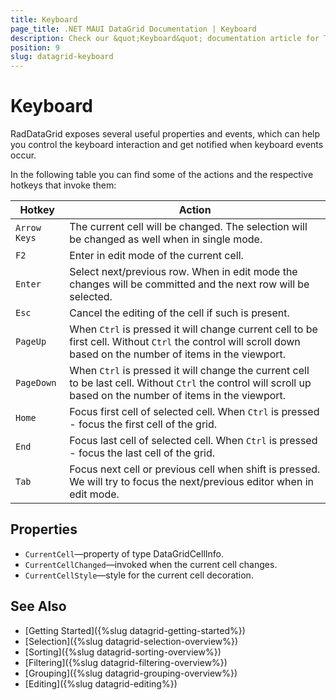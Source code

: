 ```yaml
---
title: Keyboard
page_title: .NET MAUI DataGrid Documentation | Keyboard
description: Check our &quot;Keyboard&quot; documentation article for Telerik DataGrid for .NET MAUI control.
position: 9
slug: datagrid-keyboard
---
```


# Keyboard

RadDataGrid exposes several useful properties and events, which can help you control the keyboard interaction and get notified when keyboard events occur.

In the following table you can find some of the actions and the respective hotkeys that invoke them:

| Hotkey 		    | Action 			|
|-------------------|-------------------|
| `Arrow Keys`      | Тhe current cell will be changed. The selection will be changed as well when in single mode.|
| `F2`              |Enter in edit mode of the current cell.|
| `Enter `	        |Select next/previous row. When in edit mode the changes will be committed and the next row will be selected.|
| `Esc `		    |Cancel the editing of the cell if such is present.|
| `PageUp `		    |When `Ctrl` is pressed it will change current cell to be first cell. Without `Ctrl` the control will scroll down based on the number of items in the viewport.|
| `PageDown `	    |When `Ctrl` is pressed it will change the current cell to be last cell. Without `Ctrl` the control will scroll up based on the number of items in the viewport.|
| `Home `	        |Focus first cell of selected cell. When `Ctrl` is pressed - focus the first cell of the grid.|
| `End  `	        |Focus last cell of selected cell. When `Ctrl` is pressed - focus the last cell of the grid.|
| `Tab  `	        |Focus next cell or previous cell when shift is pressed. We will try to focus the next/previous editor when in edit mode. |

## Properties

* `CurrentCell`&mdash;property of type DataGridCellInfo.
* `CurrentCellChanged`&mdash;invoked when the current cell changes.
* `CurrentCellStyle`&mdash;style for the current cell decoration.

## See Also

- [Getting Started]({%slug datagrid-getting-started%})
- [Selection]({%slug datagrid-selection-overview%})
- [Sorting]({%slug datagrid-sorting-overview%})
- [Filtering]({%slug datagrid-filtering-overview%})
- [Grouping]({%slug datagrid-grouping-overview%})
- [Editing]({%slug datagrid-editing%})
